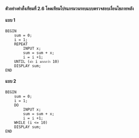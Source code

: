 #### ตัวอย่างคำสั่งเทียมที่ 2.6 โคดเทียมโปรแกรมวนรอบแบบตรวจสอบเงื่อนไขภายหลัง
#### แบบ 1
```
BEGIN
    sum = 0;
    i = 1;
    REPEAT
        INPUT x; 
        sum = sum + x;
        i = i +1;
    UNTIL (ค่า i มากกว่า 10)
    DISPLAY sum;
END
```
#### แบบ 2
```
BEGIN
    sum = 0;
    i = 1;
    DO
        INPUT x; 
        sum = sum + x;
        i = i +1;
    WHILE (i <= 10)
    DISPLAY sum;
END
```